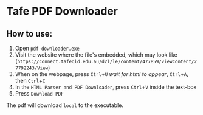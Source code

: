 # Tafe PDF Downloader
## How to use:
1. Open `pdf-downloader.exe`
2. Visit the website where the file's embedded, which may look like (`https://connect.tafeqld.edu.au/d2l/le/content/477859/viewContent/27792243/View`)
3. When on the webpage, press `Ctrl`+`U` *wait for html to appear*, `Ctrl`+`A`, then `Ctrl`+`C`
4. In the `HTML Parser and PDF Downloader`, press `Ctrl`+`V` inside the text-box
5. Press `Download PDF`

The pdf will download `local` to the executable.
